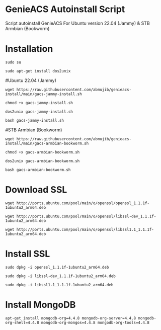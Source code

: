 # GenieACS Autoinstall Script
Script autoinstall GenieACS For Ubuntu version 22.04 (Jammy) & STB Armbian (Bookworm)

# Installation
```
sudo su
```
```
sudo apt-get install dos2unix
```
#Ubuntu 22.04 (Jammy)
```
wget https://raw.githubusercontent.com/abmujib/genieacs-install/main/gacs-jammy-install.sh
```
```
chmod +x gacs-jammy-install.sh
```
```
dos2unix gacs-jammy-install.sh
```
```
bash gacs-jammy-install.sh
```
#STB Armbian (Bookworm)
```
wget https://raw.githubusercontent.com/abmujib/genieacs-install/main/gacs-armbian-bookworm.sh
```
```
chmod +x gacs-armbian-bookworm.sh
```
```
dos2unix gacs-armbian-bookworm.sh
```
```
bash gacs-armbian-bookworm.sh
```

# Download SSL
```
wget http://ports.ubuntu.com/pool/main/o/openssl/openssl_1.1.1f-1ubuntu2_arm64.deb
```
```
wget http://ports.ubuntu.com/pool/main/o/openssl/libssl-dev_1.1.1f-1ubuntu2_arm64.deb
```
```
wget http://ports.ubuntu.com/pool/main/o/openssl/libssl1.1_1.1.1f-1ubuntu2_arm64.deb
```

# Install SSL
```
sudo dpkg -i openssl_1.1.1f-1ubuntu2_arm64.deb
```
```
sudo dpkg -i libssl-dev_1.1.1f-1ubuntu2_arm64.deb
```
```
sudo dpkg -i libssl1.1_1.1.1f-1ubuntu2_arm64.deb
```

# Install MongoDB
```
apt-get install mongodb-org=4.4.8 mongodb-org-server=4.4.8 mongodb-org-shell=4.4.8 mongodb-org-mongos=4.4.8 mongodb-org-tools=4.4.8
```
